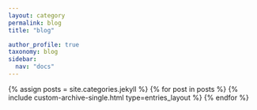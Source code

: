 ```yaml
---
layout: category
permalink: blog
title: "blog"

author_profile: true
taxonomy: blog
sidebar:
  nav: "docs"
---
```


{% assign posts = site.categories.jekyll %}
{% for post in posts %}
  {% include custom-archive-single.html type=entries_layout %}
{% endfor %}